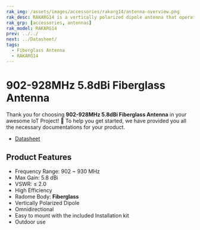 ```yaml
---
rak_img: /assets/images/accessories/rakarg14/antenna-overview.png
rak_desc: RAKARG14 is a vertically polarized dipole antenna that operates from 902-928MHz with a VSWR of ≤ 2.0. It is a fiberglass antenna with high efficiency, suitable for outdoor use. 
rak_grp: [accessories, antennas]
rak_model: RAKARG14
prev: ../../
next: ../Datasheet/
tags:
  - Fiberglass Antenna
  - RAKARG14
---
```



# 902-928MHz 5.8dBi Fiberglass Antenna

Thank you for choosing **902-928MHz 5.8dBi Fiberglass Antenna** in your awesome IoT Project! 🎉 To help you get started, we have provided you all the necessary documentations for your product.

* [Datasheet](../Datasheet/)

## Product Features

- Frequency Range: 902 ~ 930&nbsp;MHz
- Max Gain: 5.8&nbsp;dBi
- VSWR: ≤ 2.0
- High Efficiency
- Radome Body: **Fiberglass**
- Vertically Polarized Dipole
- Omnidirectional
- Easy to mount with the included Installation kit
- Outdoor use